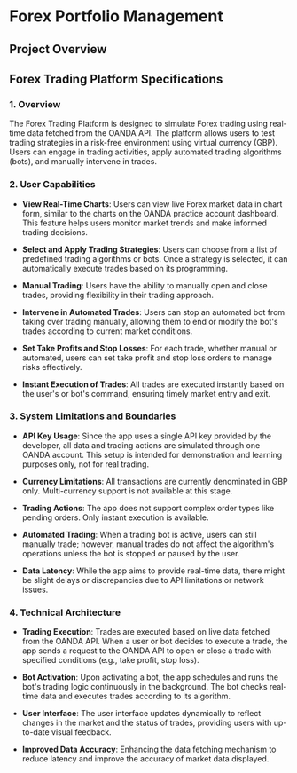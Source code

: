 # Forex Portfolio Management

## Project Overview

## Forex Trading Platform Specifications
### 1. Overview
The Forex Trading Platform is designed to simulate Forex trading using real-time data fetched from the OANDA API. The platform allows users to test trading strategies in a risk-free environment using virtual currency (GBP). Users can engage in trading activities, apply automated trading algorithms (bots), and manually intervene in trades.
### 2. User Capabilities
- **View Real-Time Charts**: Users can view live Forex market data in chart form, similar to the charts on the OANDA practice account dashboard. This feature helps users monitor market trends and make informed trading decisions.

- **Select and Apply Trading Strategies**: Users can choose from a list of predefined trading algorithms or bots. Once a strategy is selected, it can automatically execute trades based on its programming.

- **Manual Trading**: Users have the ability to manually open and close trades, providing flexibility in their trading approach.

- **Intervene in Automated Trades**: Users can stop an automated bot from taking over trading manually, allowing them to end or modify the bot's trades according to current market conditions.

- **Set Take Profits and Stop Losses**: For each trade, whether manual or automated, users can set take profit and stop loss orders to manage risks effectively.

- **Instant Execution of Trades**: All trades are executed instantly based on the user's or bot's command, ensuring timely market entry and exit.

### 3. System Limitations and Boundaries

- **API Key Usage**: Since the app uses a single API key provided by the developer, all data and trading actions are simulated through one OANDA account. This setup is intended for demonstration and learning purposes only, not for real trading.

- **Currency Limitations**: All transactions are currently denominated in GBP only. Multi-currency support is not available at this stage.

- **Trading Actions**: The app does not support complex order types like pending orders. Only instant execution is available.

- **Automated Trading**: When a trading bot is active, users can still manually trade; however, manual trades do not affect the algorithm's operations unless the bot is stopped or paused by the user.

- **Data Latency**: While the app aims to provide real-time data, there might be slight delays or discrepancies due to API limitations or network issues.

### 4. Technical Architecture

- **Trading Execution**: Trades are executed based on live data fetched from the OANDA API. When a user or bot decides to execute a trade, the app sends a request to the OANDA API to open or close a trade with specified conditions (e.g., take profit, stop loss).

- **Bot Activation**: Upon activating a bot, the app schedules and runs the bot's trading logic continuously in the background. The bot checks real-time data and executes trades according to its algorithm.

- **User Interface**: The user interface updates dynamically to reflect changes in the market and the status of trades, providing users with up-to-date visual feedback.


- **Improved Data Accuracy**: Enhancing the data fetching mechanism to reduce latency and improve the accuracy of market data displayed.



